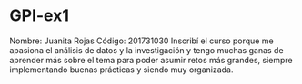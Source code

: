 # GPI-ex1
Nombre: Juanita Rojas
Código: 201731030
Inscribí el curso porque me apasiona el análisis de datos y la investigación y tengo muchas ganas de aprender más sobre el tema para poder asumir retos más grandes, siempre implementando buenas prácticas y siendo muy organizada.
